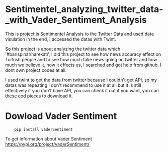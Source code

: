 # Sentimentel_analyzing_twitter_data-_with_Vader_Sentiment_Analysis
This is project is Sentimentel Analysis to the Twitter Data and used data visulation in the end, I accessed the datas with Twint.


So this project is about analyzing the twitter data which '#barıspınarıharekatı', I did this project to see how news accuracy effect on Turkish people and to see how much fake news going on twitter and how much we believe it, how it effects us, I searched and got help from github, I dont own project codes at all.

I used twint to get the data from twitter because I couldn't get API, so my datas was repeating I don't recommend to use it at all but it is still effectively ıf you don't have API, you can check it out ıf you want, you can these cod pieces to download it.

# Dowload Vader Sentiment
        pip install vaderSentiment 
        
 To get information about Vader Sentiment
https://pypi.org/project/vaderSentiment/
